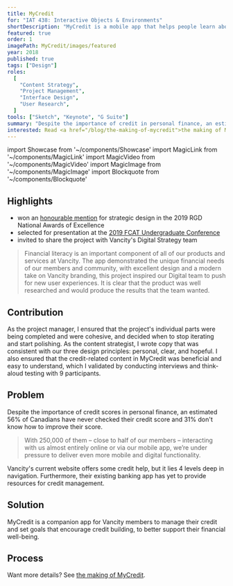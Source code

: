 ```yaml
---
title: MyCredit
for: "IAT 438: Interactive Objects & Environments"
shortDescription: "MyCredit is a mobile app that helps people learn about personal credit."
featured: true
order: 1
imagePath: MyCredit/images/featured
year: 2018
published: true
tags: ["Design"]
roles:
  [
    "Content Strategy",
    "Project Management",
    "Interface Design",
    "User Research",
  ]
tools: ["Sketch", "Keynote", "G Suite"]
summary: "Despite the importance of credit in personal finance, an estimated 56% of Canadians have never checked their credit score and 31% don't know how to improve their score (<a href='https://newsroom.bmo.com/2015-02-27-Out-of-Sight-Out-of-Mind-Over-Half-of-Canadians-Have-Never-Checked-Their-Credit-Score'>BMO, 2016</a>). We saw this as an opportunity to support people in learning about credit through a mobile app offered by Vancity, a local credit union. The project was extremely well-received by industry designers and Vancity directors, who invited us to present to their Digital Services team at their head office in Vancouver."
interested: Read <a href="/blog/the-making-of-mycredit">the making of MyCredit</a>
---
```


import Showcase from '~/components/Showcase'
import MagicLink from '~/components/MagicLink'
import MagicVideo from '~/components/MagicVideo'
import MagicImage from '~/components/MagicImage'
import Blockquote from '~/components/Blockquote'

## Highlights

- won an [honourable mention](https://www.rgd.ca/2018/09/04/congratulations-to-our-2019-national-awards-of-excellence.php#docs-internal-guid-8b12db13-7fff-fd20-57be-3578a89ef87b) for strategic design in the 2019 RGD National Awards of Excellence
- selected for presentation at the [2019 FCAT Undergraduate Conference](https://www.sfu.ca/fcat/events/ugc/2019-fcat-undergraduate-conference.html)
- invited to share the project with Vancity's Digital Strategy team

<Blockquote source="Aaron Walker, Manager, User Experience at Vancity">Financial literacy is an important component of all of our products and services at Vancity. The app demonstrated the unique financial needs of our members and community, with excellent design and a modern take on Vancity branding, this project inspired our Digital team to push for new user experiences. It is clear that the product was well researched and would produce the results that the team wanted.</Blockquote>

## Contribution

As the project manager, I ensured that the project's individual parts were being completed and were cohesive, and decided when to stop iterating and start polishing. As the content strategist, I wrote copy that was consistent with our three design principles: personal, clear, and hopeful. I also ensured that the credit-related content in MyCredit was beneficial and easy to understand, which I validated by conducting interviews and think-aloud testing with 9 participants.

## Problem

Despite the importance of credit scores in personal finance, an estimated 56% of Canadians have never checked their credit score and 31% don't know how to improve their score.

<MagicVideo source="vimeo" path="305425536" />

<Blockquote url="https://www.vancity.com/AboutVancity/GovernanceAndLeadership/OurReports/2017/" source="Vancity 2017 Annual Report">With 250,000 of them – close to half of our members – interacting with us almost entirely online or via our mobile app, we’re under pressure to deliver even more mobile and digital functionality.</Blockquote>

Vancity's current website offers some credit help, but it lies 4 levels deep in navigation. Furthermore, their existing banking app has yet to provide resources for credit management.

## Solution

MyCredit is a companion app for Vancity members to manage their credit and set goals that encourage credit building, to better support their financial well-being.

<MagicVideo source="vimeo" path="305425815" />

<Showcase
  path="MyCredit/videos/onboarding"
  type="video"
  source="cloudinary"
  orientation="media-left"
  content="Since credit is unfamiliar for so many people, the onboarding helps members learn a bit about credit while setting up the app."
/>

<Showcase
  path="MyCredit/videos/score_details"
  type="video"
  source="cloudinary"
  orientation="media-right"
  content="The Score Details screen provides members with an overview of their score, as well as a breakdown of what is influencing their score."
/>

<Showcase
  path="MyCredit/videos/learn"
  type="video"
  source="cloudinary"
  orientation="media-left"
  content="The Learn tab provides resources for members to better understand the five factors that influence their score, and how their financial activity is influencing their score."
/>

<Showcase
  path="MyCredit/videos/goals"
  type="video"
  source="cloudinary"
  orientation="media-right"
  content="The Goals tab allows members to track their progress, see the steps they need to take to improve their score, and set new goals."
/>

## Process

Want more details? See [the making of MyCredit](/blog/the-making-of-mycredit).
